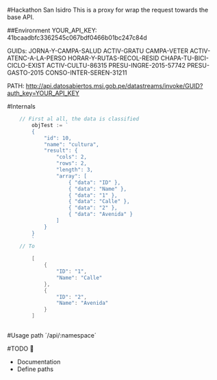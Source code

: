 #Hackathon San Isidro
This is a proxy for wrap the request towards the base API.

##Environment
YOUR_API_KEY:
41bcaadbfc3362545c067bdf0466b01bc247c84d

GUIDs:
JORNA-Y-CAMPA-SALUD
ACTIV-GRATU
CAMPA-VETER
ACTIV-ATENC-A-LA-PERSO
HORAR-Y-RUTAS-RECOL-RESID
CHAPA-TU-BICI-CICLO-EXIST
ACTIV-CULTU-86315
PRESU-INGRE-2015-57742
PRESU-GASTO-2015
CONSO-INTER-SEREN-31211

PATH:
http://api.datosabiertos.msi.gob.pe/datastreams/invoke/GUID?auth_key=YOUR_API_KEY

#Internals
```go
    // First al all, the data is classified
        objTest := `
        {
            "id": 10,
            "name": "cultura",
            "result": {
                "cols": 2,
                "rows": 2,
                "length": 3,
                "array": [
                    { "data": "ID" },
                    { "data": "Name" },
                    { "data": "1" },
                    { "data": "Calle" },
                    { "data": "2" },
                    { "data": "Avenida" }
                ]
            }
        }
        `
    // To    
    
        [
            {
                "ID": "1",
                "Name": "Calle"
            },
            {
                "ID": "2",
                "Name": "Avenida"
            }
        ]
    
```


#Usage
path ´/api/:namespace´

#TODO :rocket:
- Documentation
- Define paths